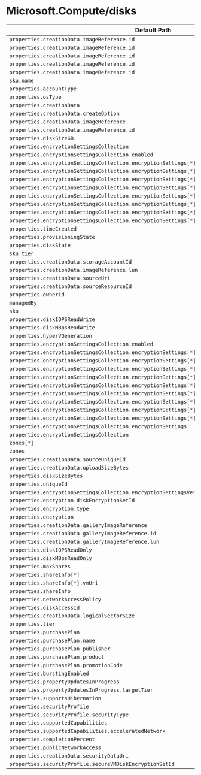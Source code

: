 # Microsoft.Compute/disks

| Default Path | Alias |
|---|---|
| `properties.creationData.imageReference.id` | `Microsoft.Compute/imagePublisher` |
| `properties.creationData.imageReference.id` | `Microsoft.Compute/imageOffer` |
| `properties.creationData.imageReference.id` | `Microsoft.Compute/imageSku` |
| `properties.creationData.imageReference.id` | `Microsoft.Compute/imageVersion` |
| `properties.creationData.imageReference.id` | `Microsoft.Compute/imageId` |
| `sku.name` | `Microsoft.Compute/disks/sku.name` |
| `properties.accountType` | `Microsoft.Compute/disks/accountType` |
| `properties.osType` | `Microsoft.Compute/disks/osType` |
| `properties.creationData` | `Microsoft.Compute/disks/creationData` |
| `properties.creationData.createOption` | `Microsoft.Compute/disks/creationData.createOption` |
| `properties.creationData.imageReference` | `Microsoft.Compute/disks/creationData.imageReference` |
| `properties.creationData.imageReference.id` | `Microsoft.Compute/disks/creationData.imageReference.id` |
| `properties.diskSizeGB` | `Microsoft.Compute/disks/diskSizeGB` |
| `properties.encryptionSettingsCollection` | `Microsoft.Compute/disks/encryptionSettings` |
| `properties.encryptionSettingsCollection.enabled` | `Microsoft.Compute/disks/encryptionSettings.enabled` |
| `properties.encryptionSettingsCollection.encryptionSettings[*].diskEncryptionKey` | `Microsoft.Compute/disks/encryptionSettings.diskEncryptionKey` |
| `properties.encryptionSettingsCollection.encryptionSettings[*].diskEncryptionKey.sourceVault` | `Microsoft.Compute/disks/encryptionSettings.diskEncryptionKey.sourceVault` |
| `properties.encryptionSettingsCollection.encryptionSettings[*].diskEncryptionKey.sourceVault.id` | `Microsoft.Compute/disks/encryptionSettings.diskEncryptionKey.sourceVault.id` |
| `properties.encryptionSettingsCollection.encryptionSettings[*].diskEncryptionKey.secretUrl` | `Microsoft.Compute/disks/encryptionSettings.diskEncryptionKey.secretUrl` |
| `properties.encryptionSettingsCollection.encryptionSettings[*].keyEncryptionKey` | `Microsoft.Compute/disks/encryptionSettings.keyEncryptionKey` |
| `properties.encryptionSettingsCollection.encryptionSettings[*].keyEncryptionKey.sourceVault` | `Microsoft.Compute/disks/encryptionSettings.keyEncryptionKey.sourceVault` |
| `properties.encryptionSettingsCollection.encryptionSettings[*].keyEncryptionKey.sourceVault.id` | `Microsoft.Compute/disks/encryptionSettings.keyEncryptionKey.sourceVault.id` |
| `properties.encryptionSettingsCollection.encryptionSettings[*].keyEncryptionKey.keyUrl` | `Microsoft.Compute/disks/encryptionSettings.keyEncryptionKey.keyUrl` |
| `properties.timeCreated` | `Microsoft.Compute/disks/timeCreated` |
| `properties.provisioningState` | `Microsoft.Compute/disks/provisioningState` |
| `properties.diskState` | `Microsoft.Compute/disks/diskState` |
| `sku.tier` | `Microsoft.Compute/disks/sku.tier` |
| `properties.creationData.storageAccountId` | `Microsoft.Compute/disks/creationData.storageAccountId` |
| `properties.creationData.imageReference.lun` | `Microsoft.Compute/disks/creationData.imageReference.lun` |
| `properties.creationData.sourceUri` | `Microsoft.Compute/disks/creationData.sourceUri` |
| `properties.creationData.sourceResourceId` | `Microsoft.Compute/disks/creationData.sourceResourceId` |
| `properties.ownerId` | `Microsoft.Compute/disks/ownerId` |
| `managedBy` | `Microsoft.Compute/disks/managedBy` |
| `sku` | `Microsoft.Compute/disks/sku` |
| `properties.diskIOPSReadWrite` | `Microsoft.Compute/disks/diskIOPSReadWrite` |
| `properties.diskMBpsReadWrite` | `Microsoft.Compute/disks/diskMBpsReadWrite` |
| `properties.hyperVGeneration` | `Microsoft.Compute/disks/hyperVGeneration` |
| `properties.encryptionSettingsCollection.enabled` | `Microsoft.Compute/disks/encryptionSettingsCollection.enabled` |
| `properties.encryptionSettingsCollection.encryptionSettings[*].diskEncryptionKey.sourceVault.id` | `Microsoft.Compute/disks/encryptionSettingsCollection.encryptionSettings[*].diskEncryptionKey.sourceVault.id` |
| `properties.encryptionSettingsCollection.encryptionSettings[*].diskEncryptionKey.sourceVault` | `Microsoft.Compute/disks/encryptionSettingsCollection.encryptionSettings[*].diskEncryptionKey.sourceVault` |
| `properties.encryptionSettingsCollection.encryptionSettings[*].diskEncryptionKey.secretUrl` | `Microsoft.Compute/disks/encryptionSettingsCollection.encryptionSettings[*].diskEncryptionKey.secretUrl` |
| `properties.encryptionSettingsCollection.encryptionSettings[*].diskEncryptionKey` | `Microsoft.Compute/disks/encryptionSettingsCollection.encryptionSettings[*].diskEncryptionKey` |
| `properties.encryptionSettingsCollection.encryptionSettings[*].keyEncryptionKey.sourceVault.id` | `Microsoft.Compute/disks/encryptionSettingsCollection.encryptionSettings[*].keyEncryptionKey.sourceVault.id` |
| `properties.encryptionSettingsCollection.encryptionSettings[*].keyEncryptionKey.sourceVault` | `Microsoft.Compute/disks/encryptionSettingsCollection.encryptionSettings[*].keyEncryptionKey.sourceVault` |
| `properties.encryptionSettingsCollection.encryptionSettings[*].keyEncryptionKey.keyUrl` | `Microsoft.Compute/disks/encryptionSettingsCollection.encryptionSettings[*].keyEncryptionKey.keyUrl` |
| `properties.encryptionSettingsCollection.encryptionSettings[*].keyEncryptionKey` | `Microsoft.Compute/disks/encryptionSettingsCollection.encryptionSettings[*].keyEncryptionKey` |
| `properties.encryptionSettingsCollection.encryptionSettings[*]` | `Microsoft.Compute/disks/encryptionSettingsCollection.encryptionSettings[*]` |
| `properties.encryptionSettingsCollection.encryptionSettings` | `Microsoft.Compute/disks/encryptionSettingsCollection.encryptionSettings` |
| `properties.encryptionSettingsCollection` | `Microsoft.Compute/disks/encryptionSettingsCollection` |
| `zones[*]` | `Microsoft.Compute/disks/zones[*]` |
| `zones` | `Microsoft.Compute/disks/zones` |
| `properties.creationData.sourceUniqueId` | `Microsoft.Compute/disks/creationData.sourceUniqueId` |
| `properties.creationData.uploadSizeBytes` | `Microsoft.Compute/disks/creationData.uploadSizeBytes` |
| `properties.diskSizeBytes` | `Microsoft.Compute/disks/diskSizeBytes` |
| `properties.uniqueId` | `Microsoft.Compute/disks/uniqueId` |
| `properties.encryptionSettingsCollection.encryptionSettingsVersion` | `Microsoft.Compute/disks/encryptionSettingsCollection.encryptionSettingsVersion` |
| `properties.encryption.diskEncryptionSetId` | `Microsoft.Compute/disks/encryption.diskEncryptionSetId` |
| `properties.encryption.type` | `Microsoft.Compute/disks/encryption.type` |
| `properties.encryption` | `Microsoft.Compute/disks/encryption` |
| `properties.creationData.galleryImageReference` | `Microsoft.Compute/disks/creationData.galleryImageReference` |
| `properties.creationData.galleryImageReference.id` | `Microsoft.Compute/disks/creationData.galleryImageReference.id` |
| `properties.creationData.galleryImageReference.lun` | `Microsoft.Compute/disks/creationData.galleryImageReference.lun` |
| `properties.diskIOPSReadOnly` | `Microsoft.Compute/disks/diskIOPSReadOnly` |
| `properties.diskMBpsReadOnly` | `Microsoft.Compute/disks/diskMBpsReadOnly` |
| `properties.maxShares` | `Microsoft.Compute/disks/maxShares` |
| `properties.shareInfo[*]` | `Microsoft.Compute/disks/shareInfo[*]` |
| `properties.shareInfo[*].vmUri` | `Microsoft.Compute/disks/shareInfo[*].vmUri` |
| `properties.shareInfo` | `Microsoft.Compute/disks/shareInfo` |
| `properties.networkAccessPolicy` | `Microsoft.Compute/disks/networkAccessPolicy` |
| `properties.diskAccessId` | `Microsoft.Compute/disks/diskAccessId` |
| `properties.creationData.logicalSectorSize` | `Microsoft.Compute/disks/creationData.logicalSectorSize` |
| `properties.tier` | `Microsoft.Compute/disks/tier` |
| `properties.purchasePlan` | `Microsoft.Compute/disks/purchasePlan` |
| `properties.purchasePlan.name` | `Microsoft.Compute/disks/purchasePlan.name` |
| `properties.purchasePlan.publisher` | `Microsoft.Compute/disks/purchasePlan.publisher` |
| `properties.purchasePlan.product` | `Microsoft.Compute/disks/purchasePlan.product` |
| `properties.purchasePlan.promotionCode` | `Microsoft.Compute/disks/purchasePlan.promotionCode` |
| `properties.burstingEnabled` | `Microsoft.Compute/disks/burstingEnabled` |
| `properties.propertyUpdatesInProgress` | `Microsoft.Compute/disks/propertyUpdatesInProgress` |
| `properties.propertyUpdatesInProgress.targetTier` | `Microsoft.Compute/disks/propertyUpdatesInProgress.targetTier` |
| `properties.supportsHibernation` | `Microsoft.Compute/disks/supportsHibernation` |
| `properties.securityProfile` | `Microsoft.Compute/disks/securityProfile` |
| `properties.securityProfile.securityType` | `Microsoft.Compute/disks/securityProfile.securityType` |
| `properties.supportedCapabilities` | `Microsoft.Compute/disks/supportedCapabilities` |
| `properties.supportedCapabilities.acceleratedNetwork` | `Microsoft.Compute/disks/supportedCapabilities.acceleratedNetwork` |
| `properties.completionPercent` | `Microsoft.Compute/disks/completionPercent` |
| `properties.publicNetworkAccess` | `Microsoft.Compute/disks/publicNetworkAccess` |
| `properties.creationData.securityDataUri` | `Microsoft.Compute/disks/creationData.securityDataUri` |
| `properties.securityProfile.secureVMDiskEncryptionSetId` | `Microsoft.Compute/disks/securityProfile.secureVMDiskEncryptionSetId` |

